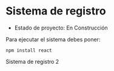 <h1>Sistema de registro</h1>

- Estado de proyecto: En Construcción

Para ejecutar el sistema debes poner:

```npm install react```

Sistema de registro 2 
